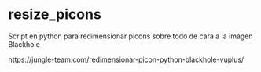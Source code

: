 # resize_picons

Script en python para redimensionar picons sobre todo de cara a la imagen Blackhole

https://jungle-team.com/redimensionar-picon-python-blackhole-vuplus/
